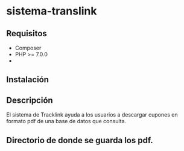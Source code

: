 # sistema-translink

## Requisitos
* Composer
* PHP   >=  7.0.0
*

## Instalación


## Descripción
El sistema de Tracklink ayuda a los usuarios a descargar cupones en formato pdf de una base de datos que consulta. 

## Directorio de donde se guarda los pdf.


 
